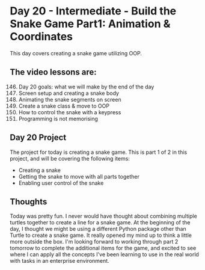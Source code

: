 # Day 20 - Intermediate - Build the Snake Game Part1: Animation & Coordinates
This day covers creating a snake game utilizing OOP. 

## The video lessons are:
146. Day 20 goals: what we will make by the end of the day
147. Screen setup and creating a snake body
148. Animating the snake segments on screen
149. Create a snake class & move to OOP
150. How to control the snake with a keypress
151. Programming is not memorising 

## Day 20 Project
The project for today is creating a snake game. This is part 1 of 2 in this project, and will be covering the following items:
- Creating a snake
- Getting the snake to move with all parts together
- Enabling user control of the snake

## Thoughts
Today was pretty fun. I never would have thought about combining multiple turtles together to create a line for a snake game. At the beginning of the day, I thought we might be using a different Python package other than Turtle to create a snake game. It really opened my mind up to think a little more outside the box. I'm looking forward to working through part 2 tomorrow to complete the additional items for the game, and excited to see where I can apply all the concepts I've been learning to use in the real world with tasks in an enterprise environment. 